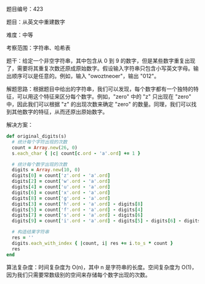 题目编号：423

题目：从英文中重建数字

难度：中等

考察范围：字符串、哈希表

题干：给定一个非空字符串，其中包含从 0 到 9 的数字，但是某些数字重复出现了，需要将其重复次数还原成原始数字。假设输入字符串只包含小写英文字母。输出顺序可以是任意的。例如，输入 "owoztneoer"，输出 "012"。

解题思路：根据题目中给出的字符串，我们可以发现，每个数字都有一个独特的特征，可以用这个特征来区分每个数字。例如，"zero" 中的 "z" 只出现在 "zero" 中，因此我们可以根据 "z" 的出现次数来确定 "zero" 的数量。同理，我们可以找到其他数字的特征，从而还原出原始数字。

解决方案：

```ruby
def original_digits(s)
  # 统计每个字符出现的次数
  count = Array.new(26, 0)
  s.each_char { |c| count[c.ord - 'a'.ord] += 1 }

  # 统计每个数字出现的次数
  digits = Array.new(10, 0)
  digits[0] = count['z'.ord - 'a'.ord]
  digits[2] = count['w'.ord - 'a'.ord]
  digits[4] = count['u'.ord - 'a'.ord]
  digits[6] = count['x'.ord - 'a'.ord]
  digits[8] = count['g'.ord - 'a'.ord]
  digits[3] = count['h'.ord - 'a'.ord] - digits[8]
  digits[5] = count['f'.ord - 'a'.ord] - digits[4]
  digits[7] = count['s'.ord - 'a'.ord] - digits[6]
  digits[9] = count['i'.ord - 'a'.ord] - digits[5] - digits[6] - digits[8]

  # 构造结果字符串
  res = ''
  digits.each_with_index { |count, i| res += i.to_s * count }
  res
end
```

算法复杂度：时间复杂度为 O(n)，其中 n 是字符串的长度。空间复杂度为 O(1)，因为我们只需要常数级别的空间来存储每个数字出现的次数。